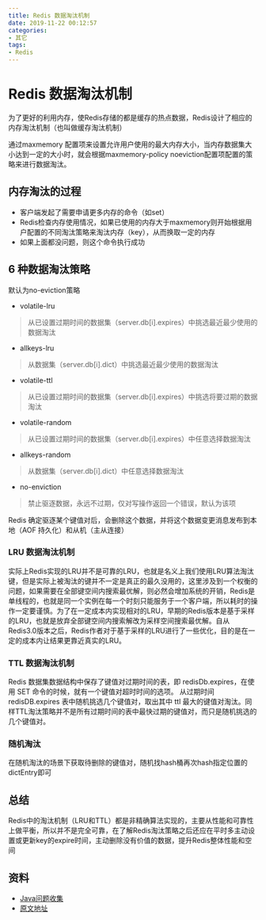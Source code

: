 ```yaml
---
title: Redis 数据淘汰机制
date: 2019-11-22 00:12:57
categories: 
- 其它
tags:
- Redis
---
```

# Redis 数据淘汰机制

为了更好的利用内存，使Redis存储的都是缓存的热点数据，Redis设计了相应的内存淘汰机制（也叫做缓存淘汰机制）

通过maxmemory <bytes>配置项来设置允许用户使用的最大内存大小，当内存数据集大小达到一定的大小时，就会根据maxmemory-policy noeviction配置项配置的策略来进行数据淘汰。

## 内存淘汰的过程

- 客户端发起了需要申请更多内存的命令（如set）
- Redis检查内存使用情况，如果已使用的内存大于maxmemory则开始根据用户配置的不同淘汰策略来淘汰内存（key），从而换取一定的内存
- 如果上面都没问题，则这个命令执行成功

## 6 种数据淘汰策略

默认为no-eviction策略

- volatile-lru
> 从已设置过期时间的数据集（server.db[i].expires）中挑选最近最少使用的数据淘汰

- allkeys-lru
> 从数据集（server.db[i].dict）中挑选最近最少使用的数据淘汰

- volatile-ttl
> 从已设置过期时间的数据集（server.db[i].expires）中挑选将要过期的数据淘汰

- volatile-random
> 从已设置过期时间的数据集（server.db[i].expires）中任意选择数据淘汰

- allkeys-random
> 从数据集（server.db[i].dict）中任意选择数据淘汰

- no-enviction
> 禁止驱逐数据，永远不过期，仅对写操作返回一个错误，默认为该项

Redis 确定驱逐某个键值对后，会删除这个数据，并将这个数据变更消息发布到本地（AOF 持久化）和从机（主从连接）

### LRU 数据淘汰机制

实际上Redis实现的LRU并不是可靠的LRU，也就是名义上我们使用LRU算法淘汰键，但是实际上被淘汰的键并不一定是真正的最久没用的，这里涉及到一个权衡的问题，如果需要在全部键空间内搜索最优解，则必然会增加系统的开销，Redis是单线程的，也就是同一个实例在每一个时刻只能服务于一个客户端，所以耗时的操作一定要谨慎。为了在一定成本内实现相对的LRU，早期的Redis版本是基于采样的LRU，也就是放弃全部键空间内搜索解改为采样空间搜索最优解。自从Redis3.0版本之后，Redis作者对于基于采样的LRU进行了一些优化，目的是在一定的成本内让结果更靠近真实的LRU。

### TTL 数据淘汰机制

Redis 数据集数据结构中保存了键值对过期时间的表，即 redisDb.expires，在使用 SET 命令的时候，就有一个键值对超时时间的选项。
从过期时间 redisDB.expires 表中随机挑选几个键值对，取出其中 ttl 最大的键值对淘汰。同样TTL淘汰策略并不是所有过期时间的表中最快过期的键值对，而只是随机挑选的几个键值对。

### 随机淘汰

在随机淘汰的场景下获取待删除的键值对，随机找hash桶再次hash指定位置的dictEntry即可

## 总结

Redis中的淘汰机制（LRU和TTL）都是非精确算法实现的，主要从性能和可靠性上做平衡，所以并不是完全可靠，在了解Redis淘汰策略之后还应在平时多主动设置或更新key的expire时间，主动删除没有价值的数据，提升Redis整体性能和空间

## 资料

- [Java问题收集](https://github.com/smltq/spring-boot-demo/tree/master/java-gather)
- [原文地址](https://github.com/smltq/spring-boot-demo/blob/master/java-gather/src/main/java/com/easy/javaGather/Redis%E6%95%B0%E6%8D%AE%E6%B7%98%E6%B1%B0%E6%9C%BA%E5%88%B6.md)
